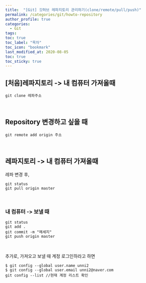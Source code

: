 ```yaml
---
title:  "[Git] 깃허브 레파지토리 관리하기(clone/remote/pull/push)"
permalink: /categories/git/howto-repository
author_profile: true
categories:
  - Git
tags:
toc: true
toc_label: "목차"
toc_icon: "bookmark"
last_modified_at: 2020-08-05
toc: true
toc_sticky: true
---
```


## [처음]레파지토리 -> 내 컴퓨터 가져올때
```
git clone 레파주소 
```
<br/>

## Repository 변경하고 싶을 때
```
git remote add origin 주소
```

<br/>

## 레파지토리 -> 내 컴퓨터 가져올때
레파 변경 후,
```
git status
git pull origin master
```

<br/>

### 내 컴퓨터 -> 보낼 때
```
git status
git add .
git commit -m "메세지"
git push origin master
```

<br/>

추가로, 가져오고 보낼 때 계정 로그인하라고 하면  
```
$ git config --global user.name unni2
$ git config --global user.email unni2@naver.com
git config --list //현재 계정 리스트 확인
```
